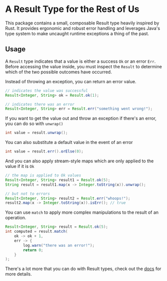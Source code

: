 # A Result Type for the Rest of Us

This package contains a small, composable Result type heavily inspired by Rust. It provides ergonomic and robust error handling and leverages Java's type system to make uncaught runtime exceptions a thing of the past.

## Usage

A `Result` type indicates that a value is either a success `Ok` or an error `Err`. Before accessing the value inside, you must inspect the `Result` to determine which of the two possible outcomes have occurred.

Instead of throwing an exception, you can return an error value.

```java
// indicates the value was successful
Result<Integer, String> ok = Result.ok(1);

// indicates there was an error
Result<Integer, String> err = Result.err("something went wrong!");
```

If you want to get the value out and throw an exception if there's an error, you can do so with `unwrap()`

```java
int value = result.unwrap();
```

You can also substitute a default value in the event of an error

```java
int value = result.err().orElse(0);
```

And you can also apply stream-style maps which are only applied to the value if it is `Ok`

```java
// the map is applied to Ok values
Result<Integer, String> result1 = Result.ok(5);
String result = result1.map(x -> Integer.toString(x)).unwrap();

// but not to errors
Result<Integer, String> result2 = Result.err("whoops!");
result2.map(x -> Integer.toString(x)).isErr(); // true
```

You can use `match` to apply more complex manipulations to the result of an operation.

```java
Result<Integer, String> result = Result.ok(5);
int computed = result.match(
    ok -> ok + 1,
    err -> {
        log.warn("there was an error!");
        return 0;
    }
);
```

There's a lot more that you can do with Result types, check out the [docs](https://kyle-silver.github.io/result-type-jvm/dev/kylesilver/result/Result.html) for more details.
